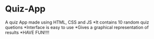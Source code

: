 # Quiz-App
A quiz App made using HTML, CSS and JS
*It contains 10 random quiz quetions
*Interface is easy to use
*Gives a graphical representation of results
*HAVE FUN!!!!
